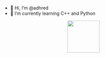- 👋 Hi, I’m @adhred
- 🌱 I’m currently learning C++ and Python

<div id="header" align="center">
  <img src="https://media.giphy.com/media/jpbnoe3UIa8TU8LM13/giphy.gif" width="100"/>
</div>

<!---
adhred/adhred is a ✨ special ✨ repository because its `README.md` (this file) appears on your GitHub profile.
You can click the Preview link to take a look at your changes.
--->
